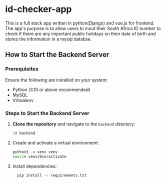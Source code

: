# id-checker-app

This is a full stack app written in python(Django) and vue.js for frontend. The app's purpose is to allow users to inout their South Africa ID number to check if there are any important public holidays on their date of birth and stores the information in a mysql databse.

## How to Start the Backend Server

### Prerequisites

Ensure the following are installed on your system:
- Python (3.10 or above recommended)
- MySQL
- Virtualenv

### Steps to Start the Backend Server

1. **Clone the repository** and navigate to the `backend` directory:
   ```bash
   cd backend

2. Create and activate a virtual environment:
   ```bash
   python3 -m venv venv
   source venv/bin/activate

3. Install dependencies:
   ```bash
     pip install -r requirements.txt
